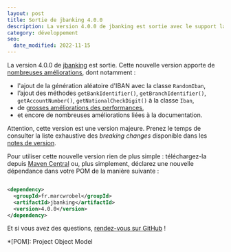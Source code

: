 ```yaml
---
layout: post
title: Sortie de jbanking 4.0.0
description: La version 4.0.0 de jbanking est sortie avec le support la génération aléatoire d'IBAN (ISO 13616) et de grosses améliorations de performances.
category: développement
seo:
  date_modified: 2022-11-15
---
```


La version 4.0.0 de [jbanking](https://github.com/marcwrobel/jbanking) est sortie. Cette nouvelle version apporte de
[nombreuses améliorations](https://github.com/marcwrobel/jbanking/releases/tag/v4.0.0), dont notamment :

- l'ajout de la génération aléatoire d'IBAN avec la classe `RandomIban`,
- l’ajout des méthodes `getBankIdentifier()`, `getBranchIdentifier()`, `getAccountNumber()`, `getNationalCheckDigit()`
  à la classe `Iban`,
- de [grosses améliorations des performances](https://github.com/marcwrobel/jbanking/tree/main/benchmarks),
- et encore de nombreuses améliorations liées à la documentation.

Attention, cette version est une version majeure. Prenez le temps de consulter la liste exhaustive des
_breaking changes_ disponible dans les [notes de version](https://github.com/marcwrobel/jbanking/releases/tag/v4.0.0).

Pour utiliser cette nouvelle version rien de plus simple : téléchargez-la
depuis [Maven Central](https://search.maven.org/artifact/fr.marcwrobel/jbanking/4.0.0/jar) ou,
plus simplement, déclarez une nouvelle dépendance dans votre POM de la manière suivante :

```xml

<dependency>
  <groupId>fr.marcwrobel</groupId>
  <artifactId>jbanking</artifactId>
  <version>4.0.0</version>
</dependency>
```

Et si vous avez des questions, [rendez-vous sur GitHub](https://github.com/marcwrobel/jbanking/discussions) !

<!-- prettier-ignore-start -->
*[POM]: Project Object Model
<!-- prettier-ignore-end -->
